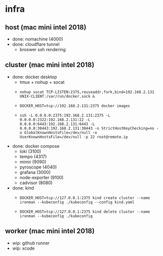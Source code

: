 # infra

## host (mac mini intel 2018)

- done: nomachine (4000)
- done: cloudflare tunnel
	- broswer ssh rendering

## cluster (mac mini intel 2018)

- done: docker desktop
	- tmux + nohup + socat
	- ```
	  nohup socat TCP-LISTEN:2375,reuseaddr,fork,bind=192.168.2.131 UNIX-CLIENT:/var/run/docker.sock &
	  ```
	- ```
	  DOCKER_HOST=tcp://192.168.2.131:2375 docker images
	  ```
	- ```
	  ssh -L 0.0.0.0:2375:192.168.2.131:2375 -L 0.0.0.0:2322:192.168.2.131:22 -L 0.0.0.0:6443:192.168.2.131:6443 -L 0.0.0.0:30443:192.168.2.131:30443 -o StrictHostKeyChecking=no -o GlobalKnownHostsFile=/dev/null -o UserKnownHostsFile=/dev/null -p 22 root@remote.ip
	  ```
- done: docker compose
	- loki (3100)
	- tempo (4317)
	- mimir (9090)
	- pyroscope (4040)
	- grafana (3000)
	- node-exporter (9100)
	- cadvisor (8080)
- done: kind
    - ```
	  DOCKER_HOST=tcp://127.0.0.1:2375 kind create cluster --name ironman --kubeconfig ./kubeconfig --config kind.yaml
	  ```
    - ```
	  DOCKER_HOST=tcp://127.0.0.1:2375 kind delete cluster --name ironman --kubeconfig ./kubeconfig
	  ```

## worker (mac mini intel 2018)

- wip:  github runner
- wip:  xcode
